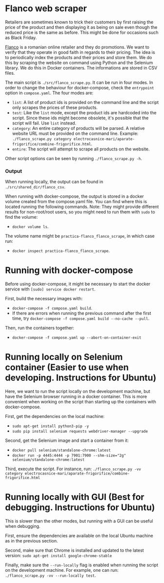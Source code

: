 
# Flanco web scraper

Retailers are sometimes known to trick their customers by first raising the price of the product and then displaying it as being on sale even though the reduced price is the same as before. This might be done for occasions such as Black Friday.

[Flanco](https://www.flanco.ro) is a romanian online retailer and they do promotions. We want to verify that they operate in good faith in regards to their pricing. The idea is to periodically index the products and their prices and store them. We do this by scraping the website on command using Python and the Selenium library. We do this in Docker containers. The informations are stored in CSV files.

The main script is `./src/flanco_scrape.py`. It can be run in four modes. In order to change the behaviour for docker-compose, check the `entrypoint` option in `compose.yaml`.
The four modes are:
- `list`: A list of product ids is provided on the command line and the script only scrapes the prices of these products.
- `test`: Like the `list` mode, except the product ids are hardcoded into the script. Since these ids might become obsolete, it's possible that the script will fail. Use `list` instead.
- `category`: An entire category of products will be parsed. A relative website URL must be provided on the command line. Example: `./flanco_scrape.py category electrocasnice-mari/aparate-frigorifice/combine-frigorifice.html`.
- `entire`: The script will attempt to scrape all products on the website.

Other script options can be seen by running `./flanco_scrape.py -h`.


### Output

When running locally, the output can be found in `./src/shared_dir/flanco_csv`.

When running with docker-compose, the output is stored in a docker volume created from the compose.yaml file. You can find where this is located running the following commands. Note: They might provide different results for non-root/root users, so you might need to run them with `sudo` to find the volume:
- `docker volume ls`.

The volume name might be `practica-flanco_flanco_scrape`, in which case run:
- `docker inspect practica-flanco_flanco_scrape`.


# Running with docker-compose

Before using docker-compose, it might be necessary to start the docker service with `[sudo] service docker restart`.

First, build the necessary images with:
- `docker-compose -f compose.yaml build`.
- If there are errors when running the previous command after the first time, try `docker-compose -f compose.yaml build --no-cache --pull`.

Then, run the containers together:
- `docker-compose -f compose.yaml up --abort-on-container-exit`


# Running locally on Selenium container (Easier to use when developing. Instructions for Ubuntu)

Here, we want to run the script locally on the development machine, but have the Selenium browser running in a docker container. This is more convenient when working on the script than starting up the containers with docker-compose.

First, get the dependencies on the local machine:
- `sudo apt-get install python3-pip -y`
- `sudo pip install selenium requests webdriver-manager --upgrade`

Second, get the Selenium image and start a container from it:
- `docker pull selenium/standalone-chrome:latest`
- `docker run -p 4445:4444 -p 7901:7900 --shm-size="2g" selenium/standalone-chrome:latest`

Third, execute the script. For instance, run: `./flanco_scrape.py -vv category electrocasnice-mari/aparate-frigorifice/combine-frigorifice.html`


# Running locally with GUI (Best for debugging. Instructions for Ubuntu)

This is slower than the other modes, but running with a GUI can be useful when debugging.

First, ensure the dependencies are available on the local Ubuntu machine as in the previous section.

Second, make sure that Chrome is installed and updated to the latest version:
`sudo apt-get install google-chrome-stable`

Finally, make sure the `--run-locally` flag is enabled when running the script on the development machine. For example, one can run: `./flanco_scrape.py -vv --run-locally test`.

